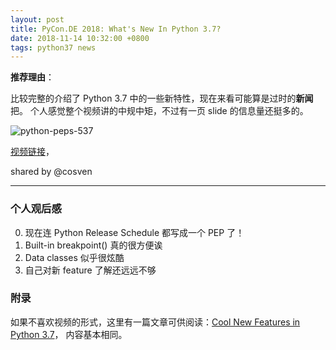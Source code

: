 ```yaml
---
layout: post
title: PyCon.DE 2018: What's New In Python 3.7?
date: 2018-11-14 10:32:00 +0800
tags: python37 news
---
```


**推荐理由**：

比较完整的介绍了 Python 3.7 中的一些新特性，现在来看可能算是过时的**新闻**把。
个人感觉整个视频讲的中规中矩，不过有一页 slide 的信息量还挺多的。

![python-peps-537](https://imgchr.com/i/iXgapd)

<!--more-->

[视频链接](https://pyvideo.org/pycon-de-2018/pyconde-2018-whats-new-in-python-37-stephane-wirtel.html)，

shared by @cosven

---------------------

### 个人观后感

0. 现在连 Python Release Schedule 都写成一个 PEP 了！
1. Built-in breakpoint() 真的很方便诶
2. Data classes 似乎很炫酷
3. 自己对新 feature 了解还远远不够

### 附录

如果不喜欢视频的形式，这里有一篇文章可供阅读：[Cool New Features in Python 3.7](https://realpython.com/python37-new-features/#the-breakpoint-built-in)，
内容基本相同。



